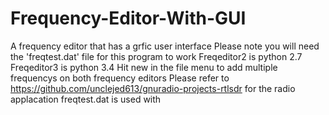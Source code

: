 # Frequency-Editor-With-GUI
A frequency editor that has a grfic user interface
Please note you will need the 'freqtest.dat' file for this program to work
Freqeditor2 is python 2.7
Freqeditor3 is python 3.4
Hit new in the file menu to add multiple frequencys on both frequency editors
Please refer to https://github.com/unclejed613/gnuradio-projects-rtlsdr for the radio applacation freqtest.dat is used with
